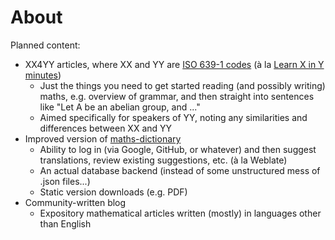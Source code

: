 # About

Planned content:

- XX4YY articles, where XX and YY are [ISO 639-1 codes](https://en.wikipedia.org/wiki/List_of_ISO_639-1_codes) (à la [Learn X in Y minutes](https://learnxinyminutes.com/))
  + Just the things you need to get started reading (and possibly writing) maths, e.g. overview of grammar, and then straight into sentences like "Let A be an abelian group, and ..."
  + Aimed specifically for speakers of YY, noting any similarities and differences between XX and YY
- Improved version of [maths-dictionary](https://thosgood.com/maths-dictionary/)
  + Ability to log in (via Google, GitHub, or whatever) and then suggest translations, review existing suggestions, etc. (à la Weblate)
  + An actual database backend (instead of some unstructured mess of .json files...)
  + Static version downloads (e.g. PDF)
- Community-written blog
  + Expository mathematical articles written (mostly) in languages other than English
